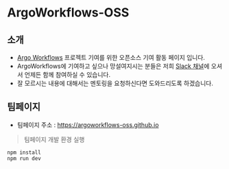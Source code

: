 # ArgoWorkflows-OSS
## 소개
- [Argo Workflows](https://github.com/argoproj/argo-workflows) 프로젝트 기여를 위한 오픈소스 기여 활동 페이지 입니다.
- ArgoWorkflows에 기여하고 싶으나 망설여지시는 분들은 저희 [Slack 채널](https://join.slack.com/t/oss-argoworkflows/shared_invite/zt-24ctv6z9y-~mXDrZmHA0hIl75QWAWocA)에 오셔서 언제든 함께 참여하실 수 있습니다.
- 잘 모르시는 내용에 대해서는 멘토링을 요청하신다면 도와드리도록 하겠습니다.

## 팀페이지
- 팀페이지 주소 : https://argoworkflows-oss.github.io

> 팀페이지 개발 환경 실행

```
npm install
npm run dev
```